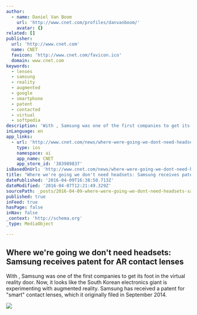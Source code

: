 ```yaml
---
author:
  - name: Daniel Van Boom
    url: 'http://www.cnet.com/profiles/danvanboom/'
    avatar: {}
related: []
publisher:
  url: 'http://www.cnet.com'
  name: CNET
  favicon: 'http://www.cnet.com/favicon.ico'
  domain: www.cnet.com
keywords:
  - lenses
  - samsung
  - reality
  - augmented
  - google
  - smartphone
  - patent
  - contacted
  - virtual
  - softpedia
description: 'With , Samsung was one of the first companies to get its foot in the virtual reality door. Now, it looks like the South Korean electronics giant is experimenting with augmented reality. Samsung has received a patent for "smart" contact lenses, which it originally filed in September 2014.'
inLanguage: en
app_links:
  - url: 'http://www.cnet.com/news/where-were-going-we-dont-need-headsets-samsung-files-patent-for-smart-contact-lenses/?search=toapp'
    type: ios
    namespace: ai
    app_name: CNET
    app_store_id: '383989837'
isBasedOnUrl: 'http://www.cnet.com/news/where-were-going-we-dont-need-headsets-samsung-files-patent-for-smart-contact-lenses/'
title: "Where we're going we don't need headsets: Samsung receives patent for AR contact lenses"
datePublished: '2016-04-09T16:38:50.713Z'
dateModified: '2016-04-07T12:21:49.329Z'
sourcePath: _posts/2016-04-09-where-were-going-we-dont-need-headsets-samsung-receives-p.md
published: true
inFeed: true
hasPage: false
inNav: false
_context: 'http://schema.org'
_type: MediaObject

---
```

<article style=""><h1>Where we're going we don't need headsets: Samsung receives patent for AR contact lenses</h1><p>With , Samsung was one of the first companies to get its foot in the virtual reality door. Now, it looks like the South Korean electronics giant is experimenting with augmented reality. Samsung has received a patent for "smart" contact lenses, which it originally filed in September 2014.</p><img src="https://cnet4.cbsistatic.com/hub/i/r/2016/04/06/0641829e-599a-475a-bd6b-6d6b21459199/thumbnail/670x503/fcdb1cc3afc25f6fc033812ab1610743/cnet-vr-day-9664.jpg" /></article>